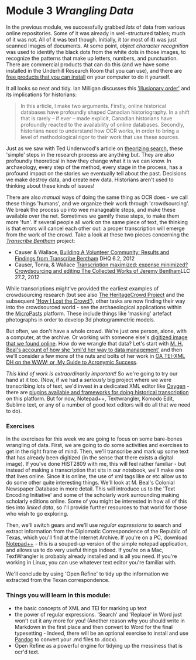 Module 3 _Wrangling Data_
=====================

In the previous module, we successfully grabbed *lots* of data from various online repositories. Some of it was already in well-structured tables; much of it was not. All of it was text though. Initially, it (or most of it) was just scanned images of documents. At some point, _object character recognition_ was used to identify the black dots from the white dots in those images, to recognize the patterns that make up letters, numbers, and punctuation. There are commercial products that can do this (and we have some installed in the Underhill Research Room that you can use), and there are [free products that you can install](http://electricarchaeology.ca/2014/07/15/doing-ocr-within-r/) on your computer to do it yourself.

It all looks so neat and tidy. Ian Milligan discusses this ['illusionary order'](http://utpjournals.metapress.com/content/k002j61230g4556w/?p=8d64dca8cfec44e8b4858483ebf23daf&pi=2) and its implications for historians:
>In this article, I make two arguments. Firstly, online historical databases have profoundly shaped Canadian historiography. In a shift that is rarely – if ever – made explicit, Canadian historians have profoundly reacted to the availability of online databases. Secondly, historians need to understand how OCR works, in order to bring a level of methodological rigor to their work that use these sources.

Just as we saw with Ted Underwood's article on [theorizing search](http://www.jstor.org/stable/10.1525/rep.2014.127.1.64), these 'simple' steps in the research process are anything but. They are also profoundly theoretical in how they change what it is we can know. In archaeology, every step of the method, every stage in the process, has a profound impact on the stories we eventually tell about the past. Decisions we make destroy data, and create new data. Historians aren't used to thinking about these kinds of issues!

There are also _manual_ ways of doing the same thing as OCR does - we call these things 'humans', and we organize their work through 'crowdsourcing'. We break the process up into wee manageable steps, and make these available over the net. Sometimes we gamify these steps, to make them more 'fun'. If several people all work on the same piece of text, the thinking is that errors will cancel each other out: a proper transcription will emerge from the work of the crowd. Take a look at these two pieces concerning the [_Transcribe Bentham_](http://www.transcribe-bentham.da.ulcc.ac.uk/td/Transcribe_Bentham) project:

+ Causer & Wallace, [Building A Volunteer Community: Results and Findings from Transcribe Bentham](http://www.digitalhumanities.org/dhq/vol/6/2/000125/000125.html) DHQ 6.2, 2012
+ Causer, Tonra, & Wallace [Transcription maximized; expense minimized? Crowdsourcing and editing The Collected Works of Jeremy Bentham](http://llc.oxfordjournals.org/content/27/2/119.abstract)LLC 27.2, 2012

While transcriptions might've provided the earliest examples of crowdsourcing research (but see also [The HeritageCrowd Project](http://quod.lib.umich.edu/d/dh/12230987.0001.001/1:9/--writing-history-in-the-digital-age?g=dculture;rgn=div1;view=fulltext;xc=1#9.3) and the subsequent ['How I Lost the Crowd'](http://electricarchaeology.ca/2012/05/18/how-i-lost-the-crowd-a-tale-of-sorrow-and-hope/)), other tasks are now finding their way into the crowdsourced world - see the archaeological applications within the [MicroPasts](http://micropasts.org/) platform. These include things like 'masking' artefact photographs in order to develop 3d photogrammetric models.

But often, we don't have a whole crowd. We're just one person, alone, with a computer, at the archive. Or working with someone else's [digitized image that we found online](http://dla.library.upenn.edu/dla/medren/detail.html?id=MEDREN_5103295). How do we wrangle that data? Let's start with [M. H. Beal's account of how she 'xml'd her way to data management'](http://mhbeals.com/xmling-my-way-to-data-management-or-what-should-i-do-with-all-my-old-notes/) and then we'll consider a few more of the nuts and bolts of her work in [OA TEI-XML DH on the WWW; or, My Guide to Acronymic Success](http://mhbeals.com/oa-tei-xml-dh-on-the-www-or-my-guide-to-acronymic-success/).

*This kind of work is extraordinarily important!* So we're going to try our hand at it too. (Now, if we had a *seriously* big project where we were transcribing lots of text, we'd invest in a dedicated XML editor like [Oxygen](http://www.oxygenxml.com/) - there are [plugins available and frameworks for doing historical transcription](https://github.com/odaata/HisTEI/wiki/Getting-Started) on this platform. But for now, Notepad++, Textwrangler, Komodo Edit, Sublime text, or any of a number of good text editors will do all that we need to do).

### Exercises

In the exercises for this week we are going to focus on some bare-bones wrangling of data. First, we are going to do some activities and exercises to get in the right frame of mind. Then, we'll transcribe and mark up some text that has already been digitized (in the sense that there exists a digital image). If you've done HIST2809 with me, this will feel rather familiar - but instead of making a transcription that sits in our notebook, we'll make one that lives online. Since it is online, the use of xml tags like <date> or <advertisement> etc allow us to do some other quite interesting things. We'll look at M. Beal's Colonial Newspaper Database in more detail. This will introduce us to the 'Text Encoding Initiative' and some of the scholarly work surrounding making scholarly editions online. Some of you might be interested in how all of this ties into *linked data*, so I'll provide further resources to that world for those who wish to go exploring.

Then, we'll switch gears and we'll use *regular expressions* to search and extract information from the Diplomatic Correspondence of the Republic of Texas, which you'll find at the Internet Archive. If you're on a PC, download [Notepad++](http://notepad-plus-plus.org/) - this is a souped-up version of the simple notepad application, and allows us to do very useful things indeed. If you're on a Mac, TextWrangler is probably already installed and is all you need. If you're working in Linux, you can use whatever text editor you're familiar with.

We'll conclude by using 'Open Refine' to tidy up the information we extracted from the Texan correspondence. 

### Things you will learn in this module:

+ the basic concepts of XML and TEI for marking up text
+ the power of regular expressions. 'Search' and 'Replace' in Word just won't cut it any more for you! (Another reason why you should write in Markdown in the first place and then convert to Word for the final typesetting - Indeed, there will be an optional exercise to install and use [Pandoc](http://johnmacfarlane.net/pandoc/demos.html) to convert your .md files to .docx).
+ Open Refine as a powerful engine for tidying up the messiness that is ocr'd text.
